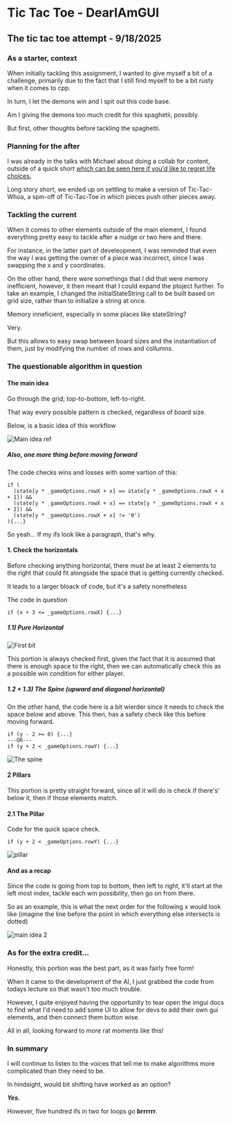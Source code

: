# Tic Tac Toe - DearIAmGUI

## The tic tac toe attempt - 9/18/2025

### As a starter, context

When initially tackling this assignment, I wanted to give myself a bit of a challenge, primarily due to the fact that I still find myself to be a bit rusty when it comes to cpp.

In turn, I let the demons win and I spit out this code base.

Am I giving the demons too much credit for this spaghetii, possibly.

But first, other thoughts before tackling the spaghetti.

### Planning for the after

I was already in the talks with Michael about doing a collab for content, outside of a quick short [which can be seen here if you'd like to regret life choices.](https://youtube.com/shorts/H9gZYjlgKks?si=tTV7F2bPx80lRPqt)

Long story short, we ended up on settling to make a version of Tic-Tac-Whoa, a spin-off of Tic-Tac-Toe in which pieces push other pieces away. 

### Tackling the current

When it comes to other elements outside of the main element, I found everything pretty easy to tackle after a nudge or two here and there. 

For instance, in the latter part of develeopment, I was reminded that even the way I was getting the owner of a piece was incorrect, since I was swapping the x and y coordinates.

On the other hand, there were somethings that I did that were memory inefficient, however, it then meant that I could expand the ptoject further. To take an example, I changed the initialStateString call to be built based on grid size, rather than to initialize a string at once. 

Memory inneficient, especially in some places like stateString?

Very.

But this allows to easy swap between board sizes and the instantiation of them, just by modifying the number of rows and collumns.

### The questionable algorithm in question

#### The main idea

Go through the grid; top-to-bottom, left-to-right.

That way every possible pattern is checked, regardless of board size.

Below, is a basic idea of this workflow 

![Main idea ref](./images/ref0.jpg)

##### Also, one more thing before moving forward

The code checks wins and losses with some vartion of this:

<pre>
<code>if (</code>
<code>  (state[y * _gameOptions.rowX + x] == state[y * _gameOptions.rowX + x + 1]) &&</code>
<code>  (state[y * _gameOptions.rowX + x] == state[y * _gameOptions.rowX + x + 2]) &&</code>
<code>  (state[y * _gameOptions.rowX + x] != '0')</code>
<code>){...}</code>
</pre>


So yeah... If my ifs look like a paragraph, that's why.

#### 1. Check the horizontals

Before checking anything horizontal, there must be at least 2 elements to the right that could fit alongside the space that is getting currently checked.

It leads to a larger bloack of code, but it's a safety nonetheless

The code in question

<pre>
<code>if (x + 3 <= _gameOptions.rowX) {...} </code>
</pre>

##### 1.1) Pure Horizontal

![First bit](./images/ref1.jpg)

This portion is always checked first, given the fact that it is assumed that there is enough space to the right, then we can automatically check this as a possible win condition for either player.

##### 1.2 + 1.3) The Spine (upward and diagonal horizontal)

On the other hand, the code here is a bit wierder since it needs to check the space below and above. This then, has a safety check like this before moving forward.

<pre>
<code>if (y - 2 >= 0) {...} </code>
<code>---OR--- </code>
<code>if (y + 2 < _gameOptions.rowY) {...} </code>
</pre>

![The spine](./images/ref2.jpg)

#### 2 Pillars

This portion is pretty straight forward, since all it will do is check if there's' below it, then if those elements match.

#### 2.1 The Pillar

Code for the quick space check.

<pre>
<code>if (y + 2 < _gameOptions.rowY) {...} </code>
</pre>

![pillar](./images/ref3.jpg)

#### And as a recap

Since the code is going from top to bottom, then left to right, it'll start at the left most index, tackle each win possibility, then go on from there.

So as an example, this is what the next order for the following x would look like (imagine the line before the point in which everything else intersects is dotted)

![main idea 2](./images/ref4.jpg)

### As for the extra credit...

Honestly, this portion was the best part, as it was fairly free form! 

When it came to the development of the AI, I just grabbed the code from todays lecture so that wasn't too much trouble.

However, I quite enjoyed having the opportunity to tear open the imgui docs to find what I'd need to add some UI to allow for devs to add their own gui elements, and then connect them button wise.

All in all, looking forward to more rat moments like this!

### In summary

I will continue to listen to the voices that tell me to make algorithms more complicated than they need to be.

In hindsight, would bit shifting have worked as an option? 

***Yes.*** 

However, five hundred ifs in two for loops go **brrrrrr**.